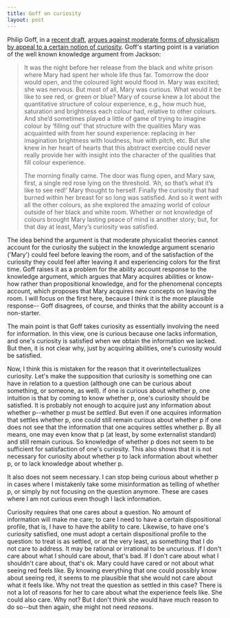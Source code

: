 ```yaml
---
title: Goff on curiosity
layout: post
---
```



Philip Goff, in a [recent 
draft](https://www.philipgoffphilosophy.com/uploads/1/4/4/4/14443634/curiosity_and_the_knowledge_argument.pdf), 
[argues against moderate forms of physicalism by appeal to a certain notion of 
curiosity](https://twitter.com/Philip_Goff/status/1547143390013394945). Goff's 
starting point is a variation of the well known knowledge argument from 
Jackson:



> It was the night before her release from the black and white prison where 
> Mary had spent her whole life thus far. Tomorrow the door would open, and the 
> coloured light would flood in. Mary was excited; she was nervous. But most of 
> all, Mary was curious. What would it be like to see red, or green or blue? Mary of course knew a lot about the quantitative structure of colour experience, e.g., how much hue, saturation and brightness each colour had, relative to other colours. And she’d sometimes played a little of game of trying to imagine colour by ‘filling out’ that structure with the qualities Mary was acquainted with from her sound experience: replacing in her imagination brightness with loudness, hue with pitch, etc. But she knew in her heart of hearts that this abstract exercise could never really provide her with insight into the character of the qualities that fill colour experience.
>
> The morning finally came. The door was flung open, and Mary saw, first, a 
> single red rose lying on the threshold. ‘Ah, so that’s what it’s like to see 
> red!’ Mary thought to herself. Finally the curiosity that had burned within 
> her breast for so long was satisfied. And so it went with all the other 
> colours, as she explored the amazing world of colour outside of her black and 
> white room. Whether or not knowledge of colours brought Mary lasting peace of 
> mind is another story; but, for that day at least, Mary’s curiosity was 
> satisfied.


The idea behind the argument is that moderate physicalist theories cannot account for the curiosity the subject in the knowledge argument scenario ('Mary') could feel before leaving the room, and of the satisfaction of the curiosity they could feel after leaving it and experiencing colors for the first time. Goff raises it as a problem for the ability account response to the knowledge argument, which argues that Mary acquires abilities or know-how rather than propositional knowledge, and for the phenomenal concepts account, which proposes that Mary acquires new concepts on leaving the room. I will focus on the first here, because I think it is the more plausible response-- Goff  disagrees, of course, and thinks that the ability account is a non-starter.



The main point is that Goff takes curiosity as essentially involving the need for information. In this view, one is curious because one lacks information, and one's curiosity is satisfied when we obtain the information we lacked. But then, it is not clear why, just by acquiring abilities, one's curiosity would be satisfied.



Now, I think this is mistaken for the reason that it overintellectualizes curiosity. Let's make the supposition that curiosity is something one can have in relation to a question (although one can be curious about something, or someone, as well). if one is curious about whether p, one intuition is that by coming to know whether p, one's curiosity should be satisfied. It is probably not enough to acquire just any information about whether p--whether p must be *settled*. But even if one acquires information that settles whether p, one could still remain curious about whether p if one does not see that the information that one acquires settles whether p. By all means, one may even know that p (at least, by some externalist standard) and still remain curious. So knowledge of whether p does not seem to be sufficient for satisfaction of one's curiosity. This also shows that it is not necessary for curiosity about whether p to lack information about whether p, or to lack knowledge about whether p.



It also does not seem necessary.  I can stop being curious about whether p in cases where I mistakenly take some misinformation as telling of whether p, or simply by not focusing on the question anymore. These are cases where I am not curious even though I lack information.



Curiosity requires that one cares about a question. No amount of information will make me care; to care I need to have a certain dispositional profile, that is, I have to have the ability to care. Likewise, to have one's curiosity satisfied, one must adopt a certain dispositional profile to the question: to treat is as settled, or at the very least, as something that I do not care to address. It may be rational or irrational to be uncurious. If I don't care about what I should care about, that's bad. If I don't care about what I shouldn't care about, that's ok. Mary could have cared or not about what seeing red feels like. By knowing everything that one could possibly know about seeing red, it seems to me plausible that she would not care about what it feels like. Why not treat the question as settled in this case? There is not a lot of reasons for her to care about what the experience feels like. She could also care. Why not? But I don't think she would have much reason to do so--but then again, she might not need *reasons*.
